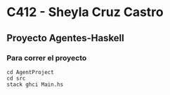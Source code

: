 # C412 - Sheyla Cruz Castro

## Proyecto Agentes-Haskell


### Para correr el proyecto
```
cd AgentProject
cd src
stack ghci Main.hs
```
